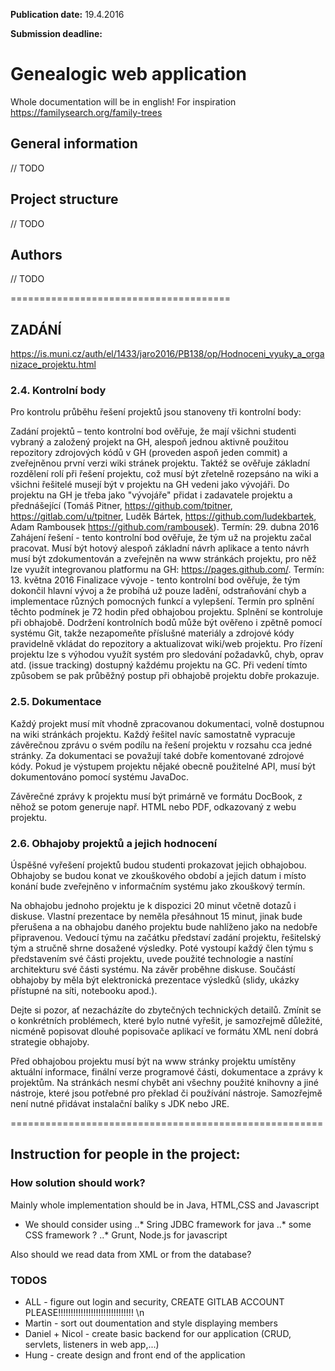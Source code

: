 **Publication date:** 19.4.2016

**Submission deadline:** 

Genealogic web application
====================================
Whole documentation will be in english!
For inspiration https://familysearch.org/family-trees

## General information
// TODO

## Project structure
// TODO

## Authors
// TODO


======================================
## ZADÁNÍ
https://is.muni.cz/auth/el/1433/jaro2016/PB138/op/Hodnoceni_vyuky_a_organizace_projektu.html

### 2.4. Kontrolní body

Pro kontrolu průběhu řešení projektů jsou stanoveny tři kontrolní body:

Zadání projektů – tento kontrolní bod ověřuje, že mají všichni studenti vybraný a založený projekt na GH, alespoň jednou aktivně použitou repozitory zdrojových kódů v GH (proveden aspoň jeden commit) a zveřejněnou první verzi wiki stránek projektu. Taktéž se ověřuje základní rozdělení rolí při řešení projektu, což musí být zřetelně rozepsáno na wiki a všichni řešitelé musejí být v projektu na GH vedeni jako vývojáři. Do projektu na GH je třeba jako "vývojáře" přidat i zadavatele projektu a přednášející (Tomáš Pitner, https://github.com/tpitner, https://gitlab.com/u/tpitner, Luděk Bártek, https://github.com/ludekbartek, Adam Rambousek https://github.com/rambousek).  Termín: 29. dubna 2016
Zahájení řešení - tento kontrolní bod ověřuje, že tým už na projektu začal pracovat. Musí být hotový alespoň základní návrh aplikace a tento návrh musí být zdokumentován a zveřejněn na www stránkách projektu, pro něž lze využít integrovanou platformu na GH: https://pages.github.com/. Termín: 13. května 2016
Finalizace vývoje - tento kontrolní bod ověřuje, že tým dokončil hlavní vývoj a že probíhá už pouze ladění, odstraňování chyb a implementace různých pomocných funkcí a vylepšení. Termín pro splnění těchto podmínek je 72 hodin před obhajobou projektu. Splnění se kontroluje při obhajobě.
Dodržení kontrolních bodů může být ověřeno i zpětně pomocí systému Git, takže nezapomeňte příslušné materiály a zdrojové kódy pravidelně vkládat do repozitory a aktualizovat wiki/web projektu. Pro řízení projektu lze s výhodou využít systém pro sledování požadavků, chyb, oprav atd. (issue tracking) dostupný každému projektu na GC. Při vedení tímto způsobem se pak průběžný postup při obhajobě projektu dobře prokazuje.

### 2.5. Dokumentace

Každý projekt musí mít vhodně zpracovanou dokumentaci, volně dostupnou na wiki stránkách projektu. Každý řešitel navíc samostatně vypracuje závěrečnou zprávu o svém podílu na řešení projektu v rozsahu cca jedné stránky. Za dokumentaci se považují také dobře komentované zdrojové kódy. Pokud je výstupem projektu nějaké obecně použitelné API, musí být dokumentováno pomocí systému JavaDoc.

Závěrečné zprávy k projektu musí být primárně ve formátu DocBook, z něhož se potom generuje např. HTML nebo PDF, odkazovaný z webu projektu.

### 2.6. Obhajoby projektů a jejich hodnocení

Úspěšné vyřešení projektů budou studenti prokazovat jejich obhajobou. Obhajoby se budou konat ve zkouškového období a jejich datum i místo konání bude zveřejněno v informačním systému jako zkouškový termín.

Na obhajobu jednoho projektu je k dispozici 20 minut včetně dotazů i diskuse. Vlastní prezentace by neměla přesáhnout 15 minut, jinak bude přerušena a na obhajobu daného projektu bude nahlíženo jako na nedobře připravenou. Vedoucí týmu na začátku představí zadání projektu, řešitelský tým a stručně shrne dosažené výsledky. Poté vystoupí každý člen týmu s představením své části projektu, uvede použité technologie a nastíní architekturu své části systému. Na závěr proběhne diskuse. Součástí obhajoby by měla být elektronická prezentace výsledků (slidy, ukázky přístupné na síti, notebooku apod.).

Dejte si pozor, ať nezacházíte do zbytečných technických detailů. Zmínit se o konkrétních problémech, které bylo nutné vyřešit, je samozřejmě důležité, nicméně popisovat dlouhé popisovače aplikací ve formátu XML není dobrá strategie obhajoby.

Před obhajobou projektu musí být na www stránky projektu umístěny aktuální informace, finální verze programové části, dokumentace a zprávy k projektům. Na stránkách nesmí chybět ani všechny použité knihovny a jiné nástroje, které jsou potřebné pro překlad či používání nástroje. Samozřejmě není nutné přidávat instalační balíky s JDK nebo JRE.

======================================================
## Instruction for people in the project:

### How solution should work?
Mainly whole implementation should be in Java, HTML,CSS and Javascript
* We should consider using 
..* Sring JDBC framework for java
..* some CSS framework ?
..* Grunt, Node.js for javascript
    
Also should we read data from XML or from the database? 

### TODOS
* ALL - figure out login and security, CREATE GITLAB ACCOUNT PLEASE!!!!!!!!!!!!!!!!!!!!!!!!!!!!!! \n
* Martin - sort out doumentation and style displaying members 
* Daniel + Nicol - create basic backend for our application (CRUD, servlets, listeners in web app,...)
* Hung - create design and front end of the application
